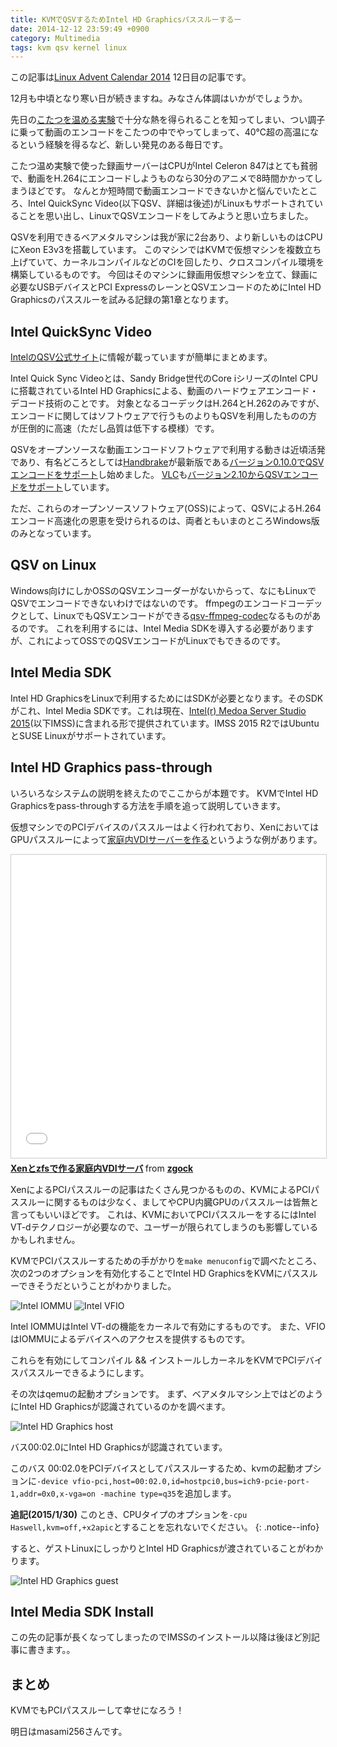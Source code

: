 ```yaml
---
title: KVMでQSVするためIntel HD Graphicsパススルーするー
date: 2014-12-12 23:59:49 +0900
category: Multimedia
tags: kvm qsv kernel linux
---
```


この記事は[Linux Advent Calendar 2014](http://qiita.com/advent-calendar/2014/linux) 12日目の記事です。

12月も中頃となり寒い日が続きますね。みなさん体調はいかがでしょうか。

先日の[こたつを温める実験](../2014/2014-12-10-kotatsu-heating.md)で十分な熱を得られることを知ってしまい、つい調子に乗って動画のエンコードをこたつの中でやってしまって、40℃超の高温になるという経験を得るなど、新しい発見のある毎日です。

こたつ温め実験で使った録画サーバーはCPUがIntel Celeron 847はとても貧弱で、動画をH.264にエンコードしようものなら30分のアニメで8時間かかってしまうほどです。
なんとか短時間で動画エンコードできないかと悩んでいたところ、Intel QuickSync Video(以下QSV、詳細は後述)がLinuxもサポートされていることを思い出し、LinuxでQSVエンコードをしてみようと思い立ちました。

QSVを利用できるベアメタルマシンは我が家に2台あり、より新しいものはCPUにXeon E3v3を搭載しています。
このマシンではKVMで仮想マシンを複数立ち上げていて、カーネルコンパイルなどのCIを回したり、クロスコンパイル環境を構築しているものです。
今回はそのマシンに録画用仮想マシンを立て、録画に必要なUSBデバイスとPCI ExpressのレーンとQSVエンコードのためにIntel HD Graphicsのパススルーを試みる記録の第1章となります。

<!-- more -->

## Intel QuickSync Video

[IntelのQSV公式サイト](http://www.intel.co.jp/content/www/jp/ja/architecture-and-technology/quick-sync-video/quick-sync-video-general.html)に情報が載っていますが簡単にまとめます。

Intel Quick Sync Videoとは、Sandy Bridge世代のCore iシリーズのIntel CPUに搭載されているIntel HD Graphicsによる、動画のハードウェアエンコード・デコード技術のことです。
対象となるコーデックはH.264とH.262のみですが、エンコードに関してはソフトウェアで行うものよりもQSVを利用したものの方が圧倒的に高速（ただし品質は低下する模様）です。

QSVをオープンソースな動画エンコードソフトウェアで利用する動きは近頃活発であり、有名どころとしては[Handbrake](https://handbrake.fr)が最新版である[バージョン0.10.0でQSVエンコードをサポート](https://handbrake.fr/news.php?article=27)し始めました。
[VLC](http://www.videolan.org)も[バージョン2.10からQSVエンコードをサポート](http://www.videolan.org/vlc/releases/2.1.0.html)しています。

ただ、これらのオープンソースソフトウェア(OSS)によって、QSVによるH.264エンコード高速化の恩恵を受けられるのは、両者ともいまのところWindows版のみとなっています。


## QSV on Linux

Windows向けにしかOSSのQSVエンコーダーがないからって、なにもLinuxでQSVでエンコードできないわけではないのです。
ffmpegのエンコードコーデックとして、LinuxでもQSVエンコードができる[qsv-ffmpeg-codec](https://github.com/shenhailuanma/qsv-ffmpeg-codec)なるものがあるのです。
これを利用するには、Intel Media SDKを導入する必要がありますが、これによってOSSでのQSVエンコードがLinuxでもできるのです。


## Intel Media SDK

Intel HD GraphicsをLinuxで利用するためにはSDKが必要となります。そのSDKがこれ、Intel Media SDKです。これは現在、[Intel(r) Medoa Server Studio 2015](https://software.intel.com/en-us/intel-media-server-studio)(以下IMSS)に含まれる形で提供されています。IMSS 2015 R2ではUbuntuとSUSE Linuxがサポートされています。


## Intel HD Graphics pass-through

いろいろなシステムの説明を終えたのでここからが本題です。
KVMでIntel HD Graphicsをpass-throughする方法を手順を追って説明していきます。

仮想マシンでのPCIデバイスのパススルーはよく行われており、XenにおいてはGPUパススルーによって[家庭内VDIサーバーを作る](http://www.slideshare.net/zgock/203o)というような例があります。

<iframe src="//www.slideshare.net/slideshow/embed_code/key/bjnCgn3SxvB1Nf" width="595" height="485" frameborder="0" marginwidth="0" marginheight="0" scrolling="no" style="border:1px solid #CCC; border-width:1px; margin-bottom:5px; max-width: 100%;" allowfullscreen> </iframe> <div style="margin-bottom:5px"> <strong> <a href="//www.slideshare.net/zgock/203o" title="Xenとzfsで作る家庭内VDIサーバ" target="_blank">Xenとzfsで作る家庭内VDIサーバ</a> </strong> from <strong><a target="_blank" href="//www.slideshare.net/zgock">zgock</a></strong> </div>

XenによるPCIパススルーの記事はたくさん見つかるものの、KVMによるPCIパススルーに関するものは少なく、ましてやCPU内臓GPUのパススルーは皆無と言ってもいいほどです。
これは、KVMにおいてPCIパススルーをするにはIntel VT-dテクノロジーが必要なので、ユーザーが限られてしまうのも影響しているかもしれません。

KVMでPCIパススルーするための手がかりを`make menuconfig`で調べたところ、次の2つのオプションを有効化することでIntel HD GraphicsをKVMにパススルーできそうだということがわかりました。

![Intel IOMMU](/assets/images/2014/12/12/Intel-IOMMU-option.png)
![Intel VFIO](/assets/images/2014/12/12/VFIO-option.png)

Intel IOMMUはIntel VT-dの機能をカーネルで有効にするものです。
また、VFIOはIOMMUによるデバイスへのアクセスを提供するものです。

これらを有効にしてコンパイル && インストールしカーネルをKVMでPCIデバイスパススルーできるようにします。

その次はqemuの起動オプションです。
まず、ベアメタルマシン上ではどのようにIntel HD Graphicsが認識されているのかを調べます。

![Intel HD Graphics host](/assets/images/2014/12/12/Intel-HD-Graphics-Host.png)

バス00:02.0にIntel HD Graphicsが認識されています。

このバス 00:02.0をPCIデバイスとしてパススルーするため、kvmの起動オプションに`-device vfio-pci,host=00:02.0,id=hostpci0,bus=ich9-pcie-port-1,addr=0x0,x-vga=on -machine type=q35`を追加します。

**追記(2015/1/30)** このとき、CPUタイプのオプションを`-cpu Haswell,kvm=off,+x2apic`とすることを忘れないでください。
{: .notice--info}

すると、ゲストLinuxにしっかりとIntel HD Graphicsが渡されていることがわかります。

![Intel HD Graphics guest](/assets/images/2014/12/12/Intel-HD-Graphics-Guest.png)

## Intel Media SDK Install

この先の記事が長くなってしまったのでIMSSのインストール以降は後ほど別記事に書きます。。


## まとめ

KVMでもPCIパススルーして幸せになろう！


明日はmasami256さんです。
